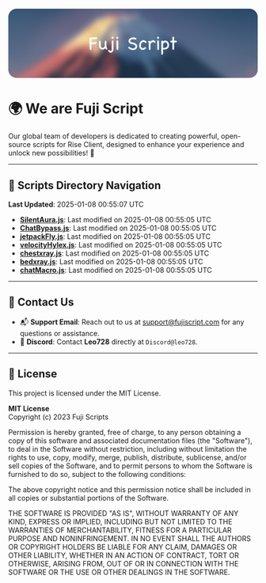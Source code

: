 ![Banner](.github/b.webp)

# 🌍 **We are Fuji Script**

Our global team of developers is dedicated to creating powerful, open-source scripts for Rise Client, designed to enhance your experience and unlock new possibilities! 🌟

---
<!-- SCRIPTS_NAVIGATION_START -->
## 📂 **Scripts Directory Navigation**

**Last Updated**: 2025-01-08 00:55:07 UTC

- **[SilentAura.js](scripts/SilentAura.js)**: Last modified on 2025-01-08 00:55:05 UTC
- **[ChatBypass.js](scripts/ChatBypass.js)**: Last modified on 2025-01-08 00:55:05 UTC
- **[jetpackFly.js](scripts/jetpackFly.js)**: Last modified on 2025-01-08 00:55:05 UTC
- **[velocityHylex.js](scripts/velocityHylex.js)**: Last modified on 2025-01-08 00:55:05 UTC
- **[chestxray.js](scripts/chestxray.js)**: Last modified on 2025-01-08 00:55:05 UTC
- **[bedxray.js](scripts/bedxray.js)**: Last modified on 2025-01-08 00:55:05 UTC
- **[chatMacro.js](scripts/chatMacro.js)**: Last modified on 2025-01-08 00:55:05 UTC

<!-- SCRIPTS_NAVIGATION_END -->

---

## 💬 **Contact Us**  
- 📬 **Support Email**: Reach out to us at [support@fujiscript.com](mailto:support@fujiscript.com) for any questions or assistance.  
- 💬 **Discord**: Contact **Leo728** directly at `Discord@leo728`.

---

## 📜 **License**

This project is licensed under the MIT License.  

**MIT License**  
Copyright (c) 2023 Fuji Scripts  

Permission is hereby granted, free of charge, to any person obtaining a copy of this software and associated documentation files (the "Software"), to deal in the Software without restriction, including without limitation the rights to use, copy, modify, merge, publish, distribute, sublicense, and/or sell copies of the Software, and to permit persons to whom the Software is furnished to do so, subject to the following conditions:  

The above copyright notice and this permission notice shall be included in all copies or substantial portions of the Software.  

THE SOFTWARE IS PROVIDED "AS IS", WITHOUT WARRANTY OF ANY KIND, EXPRESS OR IMPLIED, INCLUDING BUT NOT LIMITED TO THE WARRANTIES OF MERCHANTABILITY, FITNESS FOR A PARTICULAR PURPOSE AND NONINFRINGEMENT. IN NO EVENT SHALL THE AUTHORS OR COPYRIGHT HOLDERS BE LIABLE FOR ANY CLAIM, DAMAGES OR OTHER LIABILITY, WHETHER IN AN ACTION OF CONTRACT, TORT OR OTHERWISE, ARISING FROM, OUT OF OR IN CONNECTION WITH THE SOFTWARE OR THE USE OR OTHER DEALINGS IN THE SOFTWARE.  
